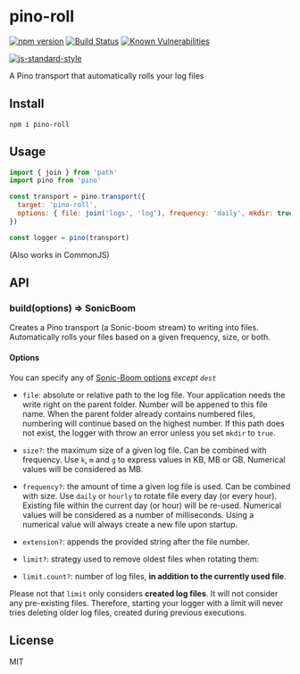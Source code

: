 # pino-roll
[![npm version](https://img.shields.io/npm/v/pino-roll)](https://www.npmjs.com/package/pino-roll)
[![Build Status](https://img.shields.io/github/workflow/status/feugy/pino-roll/CI)](https://github.com/feugy/pino-roll/actions)
[![Known Vulnerabilities](https://snyk.io/test/github/feugy/pino-roll/badge.svg)](https://snyk.io/test/github/feugy/pino-roll)
<!-- [![Coverage Status](https://coveralls.io/repos/github/feugy/pino-roll/badge.svg?branch=master)](https://coveralls.io/github/feugy/pino-roll?branch=master) -->
[![js-standard-style](https://img.shields.io/badge/code%20style-standard-brightgreen.svg?style=flat)](https://standardjs.com/)

A Pino transport that automatically rolls your log files

## Install

```
npm i pino-roll
```

## Usage

```js
import { join } from 'path'
import pino from 'pino'

const transport = pino.transport({
  target: 'pino-roll',
  options: { file: join('logs', 'log'), frequency: 'daily', mkdir: true }
})

const logger = pino(transport)
```

(Also works in CommonJS)


## API

### build(options) => SonicBoom

Creates a Pino transport (a Sonic-boom stream) to writing into files.
Automatically rolls your files based on a given frequency, size, or both.

#### Options

You can specify any of [Sonic-Boom options](https://github.com/pinojs/sonic-boom#sonicboomopts) _except `dest`_

* `file`: absolute or relative path to the log file.
  Your application needs the write right on the parent folder.
  Number will be appened to this file name.
  When the parent folder already contains numbered files, numbering will continue based on the highest number.
  If this path does not exist, the logger with throw an error unless you set `mkdir` to `true`.

* `size?`: the maximum size of a given log file.
  Can be combined with frequency.
  Use `k`, `m` and `g` to express values in KB, MB or GB.
  Numerical values will be considered as MB.

* `frequency?`: the amount of time a given log file is used.
  Can be combined with size.
  Use `daily` or `hourly` to rotate file every day (or every hour).
  Existing file within the current day (or hour) will be re-used.
  Numerical values will be considered as a number of milliseconds.
  Using a numerical value will always create a new file upon startup.

* `extension?`: appends the provided string after the file number.

* `limit?`: strategy used to remove oldest files when rotating them:

* `limit.count?`: number of log files, **in addition to the currently used file**.

Please not that `limit` only considers **created log files**. It will not consider any pre-existing files.
Therefore, starting your logger with a limit will never tries deleting older log files, created during previous executions.

## License

MIT
